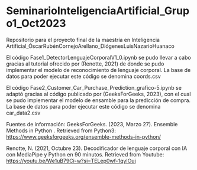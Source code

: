 # SeminarioInteligenciaArtificial_Grupo1_Oct2023
Repositorio para el proyecto final de la maestría en Inteligencia Artificial_ÓscarRubénCornejoArellano_DiógenesLuisNazarioHuanaco

El código Fase1_DetectorLenguajeCorporalV1_0.ipynb se pudo llevar a cabo gracias al tutorial ofrecido por (Renotte, 2021) de donde se pudo implementar el modelo de reconocimiento de lenguaje corporal. La base de datos para poder ejecutar este código se denomina coords.csv

El código Fase2_Customer_Car_Purchase_Prediction_grafico-5.ipynb se adaptó gracias al código publicado por (GeeksForGeeks, 2023), con el cual se pudo implementar el modelo de ensamble para la predicción de compra. La base de datos para poder ejecutar este código se denomina car_data2.csv

Fuentes de información:
GeeksForGeeks. (2023, Marzo 27). Ensemble Methods in Python . Retrieved from Python3: https://www.geeksforgeeks.org/ensemble-methods-in-python/

Renotte, N. (2021, Octubre 23). Decodificador de lenguaje corporal con IA con MediaPipe y Python en 90 minutos. Retrieved from Youtube: https://youtu.be/We1uB79Ci-w?si=TELep0wf-1qylOuj
